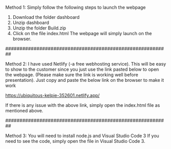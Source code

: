 

Method 1:
Simply follow the following steps to launch the webpage
1.	Download the folder dashboard
2.	Unzip dashboard
3.	Unzip the folder Build.zip
4.	Click on the file index.html
The webpage will simply launch on the browser.

##########################################################

Method 2:
I have used Netlify (-a free webhosting service). This will be easy to show to the customer since you just use the link pasted below to open the webpage. (Please make sure the link is working well before presentation). Just copy and paste the below link on the browser to make it work

https://ubiquitous-kelpie-352601.netlify.app/

If there is any issue with the above link, simply open the index.html file as mentioned above.

##########################################################

Method 3:
You will need to install node.js and Visual Studio Code 3
If you need to see the code, simply open the file in Visual Studio Code 3.
